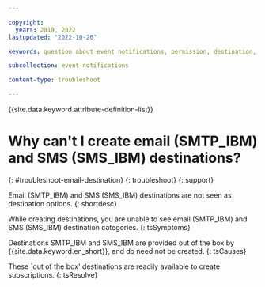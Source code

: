 ```yaml
---

copyright:
  years: 2019, 2022
lastupdated: "2022-10-26"

keywords: question about event notifications, permission, destination, email

subcollection: event-notifications

content-type: troubleshoot

---
```


{{site.data.keyword.attribute-definition-list}}

# Why can't I create email (SMTP_IBM) and SMS (SMS_IBM) destinations?
{: #troubleshoot-email-destination}
{: troubleshoot}
{: support}

Email (SMTP_IBM) and SMS (SMS_IBM) destinations are not seen as destination options.
{: shortdesc}

While creating destinations, you are unable to see email (SMTP_IBM) and SMS (SMS_IBM) destination categories.
{: tsSymptoms}

Destinations SMTP_IBM and SMS_IBM are provided out of the box by {{site.data.keyword.en_short}}, and do need not be created.
{: tsCauses}

These `out of the box' destinations are readily available to create subscriptions.
{: tsResolve}
